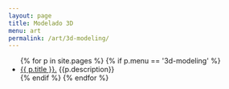 ```yaml
---
layout: page
title: Modelado 3D
menu: art
permalink: /art/3d-modeling/
---
```


<ul>
    {% for p in site.pages %}
        {% if p.menu == '3d-modeling' %}
            <li><a href="{{ p.url }}">{{ p.title }}.</a> {{p.description}}</li>
        {% endif %}
    {% endfor %}
</ul>
